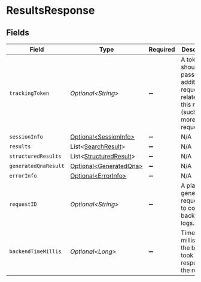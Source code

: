 # ResultsResponse


## Fields

| Field                                                                                                          | Type                                                                                                           | Required                                                                                                       | Description                                                                                                    | Example                                                                                                        |
| -------------------------------------------------------------------------------------------------------------- | -------------------------------------------------------------------------------------------------------------- | -------------------------------------------------------------------------------------------------------------- | -------------------------------------------------------------------------------------------------------------- | -------------------------------------------------------------------------------------------------------------- |
| `trackingToken`                                                                                                | *Optional\<String>*                                                                                            | :heavy_minus_sign:                                                                                             | A token that should be passed for additional requests related to this request (such as more results requests). |                                                                                                                |
| `sessionInfo`                                                                                                  | [Optional\<SessionInfo>](../../models/components/SessionInfo.md)                                               | :heavy_minus_sign:                                                                                             | N/A                                                                                                            |                                                                                                                |
| `results`                                                                                                      | List\<[SearchResult](../../models/components/SearchResult.md)>                                                 | :heavy_minus_sign:                                                                                             | N/A                                                                                                            |                                                                                                                |
| `structuredResults`                                                                                            | List\<[StructuredResult](../../models/components/StructuredResult.md)>                                         | :heavy_minus_sign:                                                                                             | N/A                                                                                                            |                                                                                                                |
| `generatedQnaResult`                                                                                           | [Optional\<GeneratedQna>](../../models/components/GeneratedQna.md)                                             | :heavy_minus_sign:                                                                                             | N/A                                                                                                            |                                                                                                                |
| `errorInfo`                                                                                                    | [Optional\<ErrorInfo>](../../models/components/ErrorInfo.md)                                                   | :heavy_minus_sign:                                                                                             | N/A                                                                                                            |                                                                                                                |
| `requestID`                                                                                                    | *Optional\<String>*                                                                                            | :heavy_minus_sign:                                                                                             | A platform-generated request ID to correlate backend logs.                                                     |                                                                                                                |
| `backendTimeMillis`                                                                                            | *Optional\<Long>*                                                                                              | :heavy_minus_sign:                                                                                             | Time in milliseconds the backend took to respond to the request.                                               | 1100                                                                                                           |